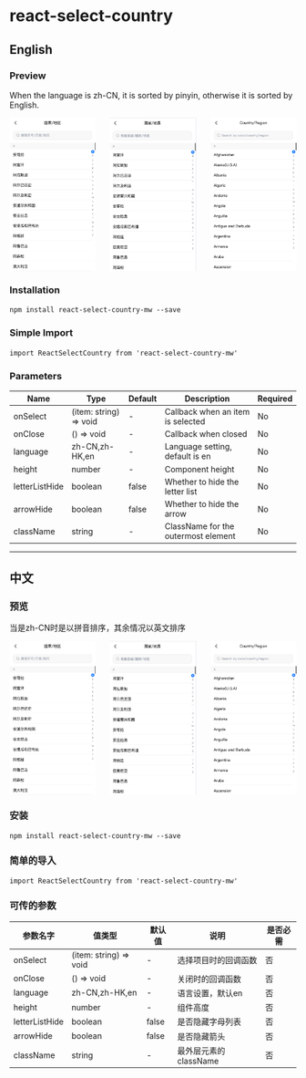 # react-select-country

## English

### Preview
When the language is zh-CN, it is sorted by pinyin, otherwise it is sorted by English.

<div style="display: flex; justify-content: space-between;">
  <img src="image-2.png" alt="alt text" style="width: 30%;"/>
  <img src="image-1.png" alt="alt text" style="width: 30%;"/>
  <img src="image.png" alt="alt text" style="width: 30%;"/>
</div>

### Installation
```
npm install react-select-country-mw --save
```

### Simple Import
```
import ReactSelectCountry from 'react-select-country-mw'
```

### Parameters
| Name | Type | Default | Description | Required |
|------|------|---------|-------------|----------|
| onSelect | (item: string) => void | - | Callback when an item is selected | No |
| onClose | () => void | - | Callback when closed | No |
| language | zh-CN,zh-HK,en | - | Language setting, default is en | No |
| height | number | - | Component height | No |
| letterListHide | boolean | false | Whether to hide the letter list | No |
| arrowHide | boolean | false | Whether to hide the arrow | No |
| className | string | - | ClassName for the outermost element | No |

---

## 中文

### 预览
当是zh-CN时是以拼音排序，其余情况以英文排序

<div style="display: flex; justify-content: space-between;">
  <img src="image-2.png" alt="alt text" style="width: 30%;"/>
  <img src="image-1.png" alt="alt text" style="width: 30%;"/>
  <img src="image.png" alt="alt text" style="width: 30%;"/>
</div>

### 安装
```
npm install react-select-country-mw --save
```

### 简单的导入
```
import ReactSelectCountry from 'react-select-country-mw'
```

### 可传的参数
| 参数名字 | 值类型 | 默认值 | 说明 | 是否必需 |
|---------|---------|--------|------|----------|
| onSelect | (item: string) => void | - | 选择项目时的回调函数 | 否 |
| onClose | () => void | - | 关闭时的回调函数 | 否 |
| language | zh-CN,zh-HK,en | - | 语言设置，默认en | 否 |
| height | number | - | 组件高度 | 否 |
| letterListHide | boolean | false | 是否隐藏字母列表 | 否 |
| arrowHide | boolean | false | 是否隐藏箭头 | 否 |
| className | string | - | 最外层元素的className | 否 |

